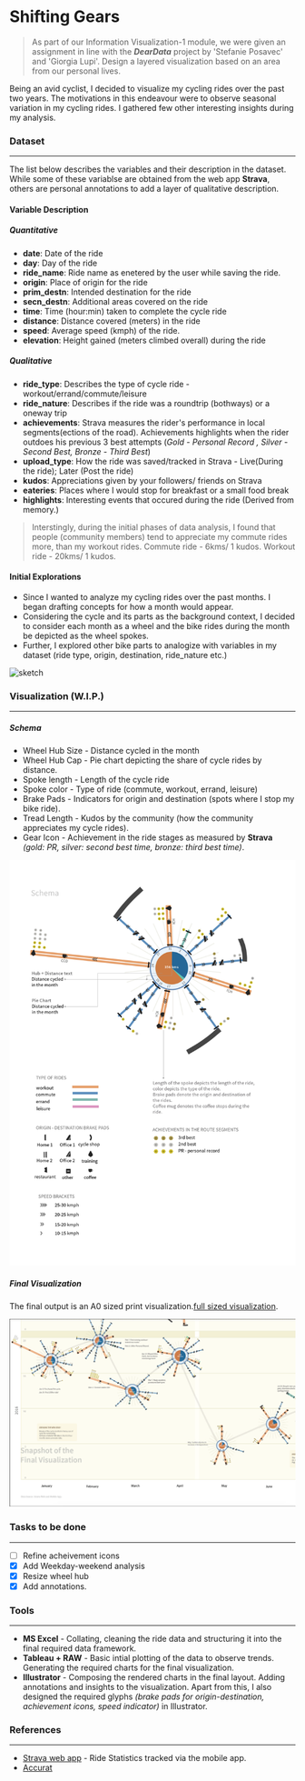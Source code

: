 # Shifting Gears

> As part of our Information Visualization-1 module, we were given an assignment in line with the ***DearData*** project by 'Stefanie Posavec' and 'Giorgia Lupi'. Design a layered visualization based on an area from our personal lives. 

Being an avid cyclist, I decided to visualize my cycling rides over the past two years. The motivations in this endeavour were to observe seasonal variation in my cycling rides. I gathered few other interesting insights during my analysis.


### Dataset
---
The list below describes the variables and their description in the dataset. While some of these variablse are obtained from the web app **Strava**, others are personal annotations to add a layer of qualitative description.

#### Variable Description

##### Quantitative
  - **date**: Date of the ride
  - **day**: Day of the ride
  - **ride_name**: Ride name as enetered by the user while saving the ride.
  - **origin**: Place of origin for the ride
  - **prim_destn**: Intended destination for the ride
  - **secn_destn**: Additional areas covered on the ride
  - **time**: Time (hour:min) taken to complete the cycle ride
  - **distance**: Distance covered (meters) in the ride
  - **speed**: Average speed (kmph) of the ride.
  - **elevation**: Height gained (meters climbed overall) during the ride
 ##### Qualitative
  - **ride_type**: Describes the type of cycle ride - workout/errand/commute/leisure
  - **ride_nature**: Describes if the ride was a roundtrip (bothways) or a oneway trip
  - **achievements**: Strava measures the rider's performance in local segments(ections of the road). Achievements highlights when the rider outdoes his previous 3 best attempts (*Gold - Personal Record , Silver - Second Best, Bronze - Third Best*)
  - **upload_type**: How the ride was saved/tracked in Strava - Live(During the ride); Later (Post the ride)
  - **kudos**: Appreciations given by your followers/ friends on Strava
  - **eateries**: Places where I would stop for breakfast or a small food break
  - **highlights**: Interesting events that occured during the ride (Derived from memory.)

> Interstingly, during the initial phases of data analysis, I found that people (community members) tend to appreciate my commute rides more, than my workout rides.
Commute ride - 6kms/ 1 kudos.
Workout ride - 20kms/ 1 kudos.


#### Initial Explorations
- Since I wanted to analyze my cycling rides over the past months. I began drafting concepts for how a month would appear.
 - Considering the cycle and its parts as the background context, I decided to consider each month as a wheel and the bike rides during the month be depicted as the wheel spokes.
 - Further, I explored other bike parts to analogize with variables in my dataset (ride type, origin, destination, ride_nature etc.)

![sketch](https://github.com/IllusionInk/personaldata/blob/master/assets/initial_sketches.jpg)
### Visualization (W.I.P.)

---
##### Schema
- Wheel Hub Size - Distance cycled in the month
- Wheel Hub Cap - Pie chart depicting the share of cycle rides by distance.
- Spoke length - Length of the cycle ride 
- Spoke color - Type of ride (commute, workout, errand, leisure)
- Brake Pads - Indicators for origin and destination (spots where I stop my bike ride).
- Tread Length - Kudos by the community (how the community appreciates my cycle rides).
- Gear Icon - Achievement in the ride stages as measured by **Strava** *(gold: PR, silver: second best time, bronze: third best time)*.
 
![schema](https://github.com/IllusionInk/personaldata/blob/master/assets/viz_schema_rgb-08.jpg)

##### Final Visualization
The final output is an A0 sized print visualization.[full sized visualization](https://www.dropbox.com/s/089zozf6w49w1cl/Shifting_Gears_final.pdf?dl=0). 

![snapshot](https://github.com/IllusionInk/personaldata/blob/master/assets/Viz_snapshot.png)

### Tasks to be done
---
- [ ] Refine acheivement icons
- [x] Add Weekday-weekend analysis
- [x] Resize wheel hub
- [x] Add annotations.

### Tools
---
- **MS Excel** - Collating, cleaning the ride data and structuring it into the final required data framework.
- **Tableau + RAW** - Basic intial plotting of the data to observe trends. Generating the required charts for the final visualization.
- **Illustrator** - Composing the rendered charts in the final layout. Adding annotations and insights to the visualization. Apart from this, I also designed the required glyphs *(brake pads for origin-destination, achievement icons, speed indicator)* in Illustrator.

### References
---
- [Strava web app](https://www.strava.com/athlete/training) - Ride Statistics tracked via the mobile app.
- [Accurat](https://www.flickr.com/photos/accurat/)

